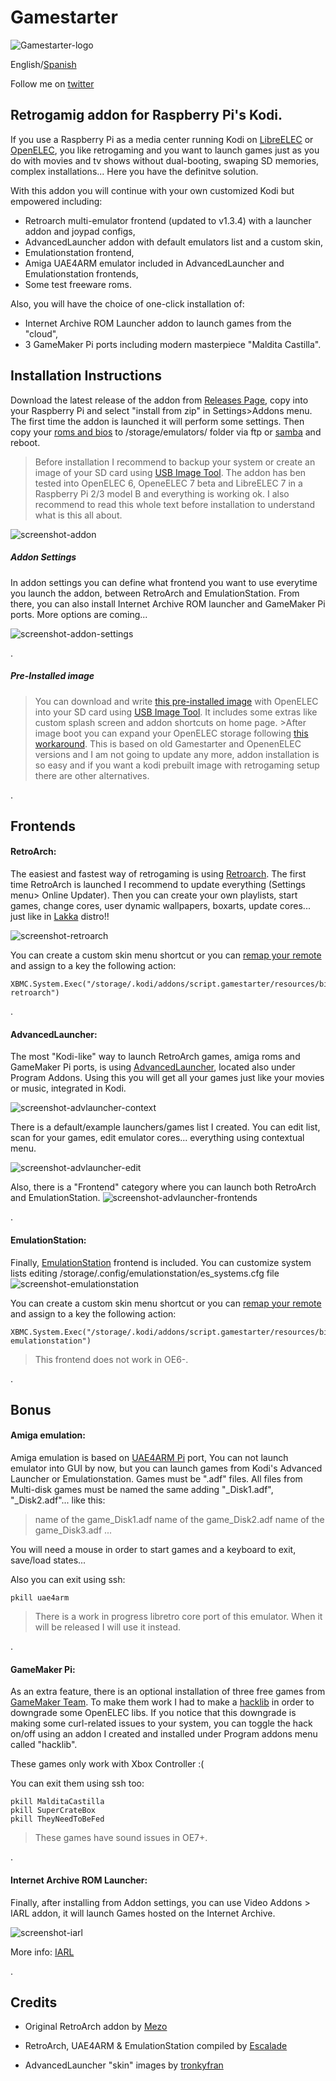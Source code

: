 # Gamestarter
![Gamestarter-logo](https://github.com/bite-your-idols/gamestarter/raw/master/assets/gamestarter-logo-dark.jpg)

English/[Spanish](https://github.com/bite-your-idols/gamestarter/blob/master/README-ES.md)

Follow me on [twitter](https://twitter.com/bite_your_idols)

## Retrogamig addon for Raspberry Pi's Kodi.

If you use a Raspberry Pi as a media center running Kodi on [LibreELEC](https://libreelec.tv/) or [OpenELEC](http://openelec.tv/), you like retrogaming and you want to launch games just as you do with movies and tv shows without dual-booting, swaping SD memories, complex installations... Here you have the definitve solution.

With this addon you will continue with your own customized Kodi but empowered including: 
- Retroarch multi-emulator frontend (updated to v1.3.4) with a launcher addon and joypad configs,
- AdvancedLauncher addon with default emulators list and a custom skin,
- Emulationstation frontend,
- Amiga UAE4ARM emulator included in AdvancedLauncher and Emulationstation frontends,
- Some test freeware roms.

Also, you will have the choice of one-click installation of:
- Internet Archive ROM Launcher addon to launch games from the "cloud",
- 3 GameMaker Pi ports including modern masterpiece "Maldita Castilla".


## Installation Instructions
Download the latest release of the addon from [Releases Page](https://github.com/bite-your-idols/gamestarter/releases/download/2.0.0/script.gamestarter-v2.0.0.zip), copy into your Raspberry Pi and select "install from zip" in Settings>Addons menu. The first time the addon is launched it will perform some settings. Then copy your [roms and bios](https://github.com/libretro/Lakka/wiki/ROMs-and-BIOSes) to /storage/emulators/ folder via ftp or [samba](http://wiki.openelec.tv/index.php/Accessing_Samba_Shares) and reboot.

>Before installation I recommend to backup your system or create an image of your SD card using [USB Image Tool](http://www.alexpage.de/usb-image-tool/).
>The addon has ben tested into OpenELEC 6, OpeneELEC 7 beta and LibreELEC 7 in a Raspberry Pi 2/3 model B and everything is working ok. I also recommend to read this whole text before installation to understand what is this all about.

![screenshot-addon](https://github.com/bite-your-idols/gamestarter/raw/master/assets/screenshot-gamestarter.png)


##### Addon Settings 
In addon settings you can define what frontend you want to use everytime you launch the addon, between RetroArch and EmulationStation.
From there, you can also install Internet Archive ROM launcher and GameMaker Pi ports. More options are coming...

![screenshot-addon-settings](https://github.com/bite-your-idols/gamestarter/raw/master/assets/screenshot-gamestarter-settings-2.png)


.


##### Pre-Installed image 
>You can download and write [this pre-installed image](https://github.com/bite-your-idols/gamestarter/releases/download/v0.X.X/Gamestarter-0.0.2-OpenELEC-RPi2.arm-6.0.3.zip) with OpenELEC into your SD card using [USB Image Tool](http://www.alexpage.de/usb-image-tool/). It includes some extras like custom splash screen and addon shortcuts on home page. >After image boot you can expand your OpenELEC storage following [this workaround](forum.kodi.tv/showthread.php?tid=230353&pid=2166080#pid2166080). 
>This is based on old Gamestarter and OpenenELEC versions and I am not going to update any more, addon installation is so easy and if you want a kodi prebuilt image with retrogaming setup there are other alternatives.

.


## Frontends

#### RetroArch:
The easiest and fastest way of retrogaming is using [Retroarch](http://www.libretro.com/). 
The first time RetroArch is launched I recommend to update everything (Settings menu> Online Updater). Then you can create your own playlists, start games, change cores, user dynamic wallpapers, boxarts, update cores... just like in [Lakka](http://www.lakka.tv/) distro!!

![screenshot-retroarch](https://github.com/bite-your-idols/gamestarter/raw/master/assets/screenshot-retroarch.gif)

You can create a custom skin menu shortcut or you can [remap your remote](http://kodi.wiki/view/HOW-TO:Modify_keymaps) and assign to a key the following action:
```
XBMC.System.Exec("/storage/.kodi/addons/script.gamestarter/resources/bin/gamestarter.sh retroarch")
```

.

#### AdvancedLauncher:

The most "Kodi-like" way to launch RetroArch games, amiga roms and GameMaker Pi ports, is using [AdvancedLauncher](https://github.com/edwtjo/advanced-launcher), located also under Program Addons. Using this you will get all your games just like your movies or music, integrated in Kodi.


![screenshot-advlauncher-context](https://github.com/bite-your-idols/gamestarter/raw/master/assets/screenshot-advlauncher-context.png)


There is a default/example launchers/games list I created. You can edit list, scan for your games, edit emulator cores... everything using contextual menu.


![screenshot-advlauncher-edit](https://github.com/bite-your-idols/gamestarter/raw/master/assets/screenshot-advlauncher-edit.png)


Also, there is a "Frontend" category where you can launch both RetroArch and EmulationStation.
![screenshot-advlauncher-frontends](https://github.com/bite-your-idols/gamestarter/raw/master/assets/screenshot-advlauncher-frontends.png)

.

#### EmulationStation:
Finally, [EmulationStation](https://github.com/Herdinger/EmulationStation) frontend is included.
You can customize system lists editing /storage/.config/emulationstation/es_systems.cfg file
![screenshot-emulationstation](https://github.com/bite-your-idols/gamestarter/raw/master/assets/screenshot-emulationstation.png)


You can create a custom skin menu shortcut or you can [remap your remote](http://kodi.wiki/view/HOW-TO:Modify_keymaps) and assign to a key the following action:
```
XBMC.System.Exec("/storage/.kodi/addons/script.gamestarter/resources/bin/gamestarter.sh emulationstation")
```
> This frontend does not work in OE6-.

.

## Bonus

#### Amiga emulation:

Amiga emulation is based on [UAE4ARM Pi](https://www.raspberrypi.org/forums/viewtopic.php?t=110488) port, You can not launch emulator into GUI by now, but you can launch games from Kodi's Advanced Launcher or Emulationstation. Games must be ".adf" files. All files from Multi-disk games must be named the same adding "_Disk1.adf", "_Disk2.adf"... like this:
> name of the game_Disk1.adf
> name of the game_Disk2.adf
> name of the game_Disk3.adf
> ...

You will need a mouse in order to start games and a keyboard to exit, save/load states...

Also you can exit using ssh:
```
pkill uae4arm
```
> There is a work in progress libretro core port of this emulator. When it will be released I will use it instead.

.


#### GameMaker Pi:
As an extra feature, there is an optional installation of three free games from [GameMaker Team](http://yoyogames.com/pi). To make them work I had to make a [hacklib](http://forum.kodi.tv/showthread.php?pid=1481392#pid1481392) in order to downgrade some OpenELEC libs. If you notice that this downgrade is making some curl-related issues to your system, you can toggle the hack on/off using an addon I created and installed under Program addons menu called "hacklib".

These games only work with Xbox Controller :(

You can exit them using ssh too:
```
pkill MalditaCastilla
pkill SuperCrateBox
pkill TheyNeedToBeFed
```
> These games have sound issues in OE7+.

.



#### Internet Archive ROM Launcher:

Finally, after installing from Addon settings, you can use Video Addons > IARL addon, it will launch Games hosted on the Internet Archive. 

![screenshot-iarl](https://github.com/bite-your-idols/gamestarter/raw/master/assets/screenshot-iarl.jpg)

More info: [IARL](https://github.com/zach-morris/plugin.program.iarl/wiki)


.



## Credits

- Original RetroArch addon by [Mezo](http://openelec.tv/forum/128-addons/72972-retroarch-addon-arm-rpi)

- RetroArch, UAE4ARM & EmulationStation compiled by [Escalade](http://openelec.tv/forum/124-raspberry-pi/80543-raspberry-pi2-3-openelec-7-0-kodi-16-0-retroarch)

- AdvancedLauncher "skin" images by [tronkyfran](https://github.com/HerbFargus/es-theme-tronkyfran)







